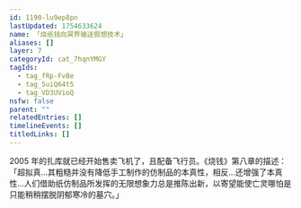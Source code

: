 ```yaml
---
id: 1190-lu9ep8pn
lastUpdated: 1754633624
name: 「烧纸钱向冥界输送假想技术」
aliases: []
layer: 7
categoryId: cat_7hqnYMGY
tagIds:
  - tag_fRp-FvBe
  - tag_5uiQ64t5
  - tag_VD3UVioQ
nsfw: false
parent: ""
relatedEntries: []
timelineEvents: []
titledLinks: []
---
```


2005 年的扎库就已经开始售卖飞机了，且配备飞行员。《烧钱》第八章的描述：「超拟真…其粗糙并没有降低手工制作的仿制品的本真性，相反…还增强了本真性…人们借助纸仿制品所发挥的无限想象力总是推陈出新，以寄望能使亡灵哪怕是只能稍稍摆脱阴郁寒冷的墓穴。」